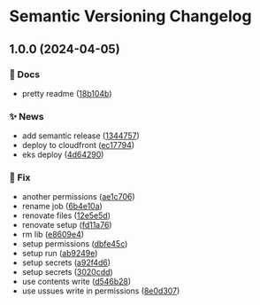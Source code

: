 # Semantic Versioning Changelog

## 1.0.0 (2024-04-05)


### :memo: Docs

* pretty readme ([18b104b](https://github.com/lpsm-dev/reusable-workflows/commit/18b104b17334f0dba32cc537181d348e586d4345))


### :sparkles: News

* add semantic release ([1344757](https://github.com/lpsm-dev/reusable-workflows/commit/1344757b4ee4c39d7cef462fae9b04cc85ef60fc))
* deploy to cloudfront ([ec17794](https://github.com/lpsm-dev/reusable-workflows/commit/ec17794a32ec228ee660e31c67c428cb9d8d7a2e))
* eks deploy ([4d64290](https://github.com/lpsm-dev/reusable-workflows/commit/4d642906a7a67d4c0d1a32d5bcfd6eb8b41bb092))


### :bug: Fix

* another permissions ([ae1c706](https://github.com/lpsm-dev/reusable-workflows/commit/ae1c706a1f3eb15612c2ed8f00838e32d97b2f14))
* rename job ([6b4e10a](https://github.com/lpsm-dev/reusable-workflows/commit/6b4e10ac72dda30101dfe7fbc8750be368dd1ecc))
* renovate files ([12e5e5d](https://github.com/lpsm-dev/reusable-workflows/commit/12e5e5dbce0eba6b934cab10d53377093510fef8))
* renovate setup ([fd11a76](https://github.com/lpsm-dev/reusable-workflows/commit/fd11a76ba8e9e2c98579ead31dbab29ca6093aa9))
* rm lib ([e8609e4](https://github.com/lpsm-dev/reusable-workflows/commit/e8609e44a46f40575258aeae0319b85dfa2e1510))
* setup permissions ([dbfe45c](https://github.com/lpsm-dev/reusable-workflows/commit/dbfe45cc0e45acb6160a62e59637823ef340a5a6))
* setup run ([ab9249e](https://github.com/lpsm-dev/reusable-workflows/commit/ab9249e8a8e8a01ddd27f5610fed8b73fd30f76b))
* setup secrets ([a92f4d6](https://github.com/lpsm-dev/reusable-workflows/commit/a92f4d6158f3230c283b8914a9033a426965a3d7))
* setup secrets ([3020cdd](https://github.com/lpsm-dev/reusable-workflows/commit/3020cdd456c12502abae8438141588ffffeee6a9))
* use contents write ([d546b28](https://github.com/lpsm-dev/reusable-workflows/commit/d546b28f7816c41ffa933b13af14ba1164be50ac))
* use ussues write in permissions ([8e0d307](https://github.com/lpsm-dev/reusable-workflows/commit/8e0d307c6b063aa33a063eaf8cd9396316df4c1c))
